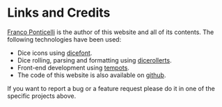 # Links and Credits

[Franco Ponticelli](https://twitter.com/fponticelli) is the author of this website and all of its contents. The following technologies have been used:

* Dice icons using [dicefont](https://dicefont.com).
* Dice rolling, parsing and formatting using [dicerollerts](https://github.com/fponticelli/dicerollerts).
* Front-end development using [tempots](https://github.com/fponticelli/tempots-dom).
* The code of this website is also available on [github](https://github.com/fponticelli/dicerun-ts).

If you want to report a bug or a feature request please do it in one of the specific projects above.

